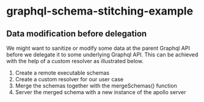 # graphql-schema-stitching-example

## Data modification before delegation
We might want to sanitize or modify some data at the parent Graphql API before we delegate it to some underlying Graphql API.
This can be achieved with the help of a custom resolver as illustrated below.

1. Create a remote executable schemas
2. Create a custom resolver for our user case
3. Merge the schemas together with the mergeSchemas() function
4. Server the merged schema with a new instance of the apollo server
